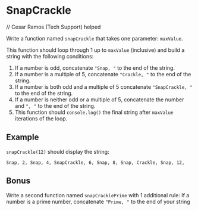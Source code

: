 # SnapCrackle

// Cesar Ramos (Tech Support) helped


Write a function named `snapCrackle` that takes one parameter: `maxValue`.

This function should loop through 1 up to `maxValue` (inclusive) and build a string with the following conditions:

1. If a number is odd, concatenate `"Snap, "` to the end of the string.
2. If a number is a multiple of 5, concatenate `"Crackle, "` to the end of the string.
3. If a number is both odd and a multiple of 5 concatenate `"SnapCrackle, "` to the end of the string.
4. If a number is neither odd or a multiple of 5, concatenate the number and `", "` to the end of the string.
5. This function should `console.log()` the final string after `maxValue` iterations of the loop.

## Example

`snapCrackle(12)` should display the string:

```
Snap, 2, Snap, 4, SnapCrackle, 6, Snap, 8, Snap, Crackle, Snap, 12,
```

## Bonus

Write a second function named `snapCracklePrime` with 1 additional rule: If a number is a prime number, concatenate `"Prime, "` to the end of your string
